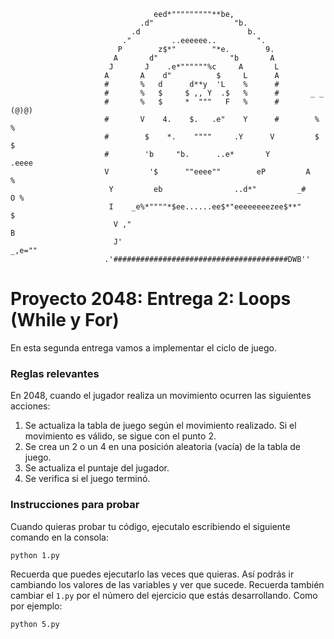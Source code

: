                                     eed*"""""""""**be,
                                 .d"                  "b.
                               .d                        b.
                             ."         ..eeeeee..         ".
                            P        z$*"        "*e.        9.
                           A       d"                "b       A
                          J       J    .e*""""""%c     A       L
                         A       A    d"          $     L      A
                         #       %   d      d**y  'L    %      #
                         #       %   $     $ ,, Y  .$   %      #       _ _
                         #       %   $     *  """   F   %      #      (@)@)
                         #       V    4.    $.   .e"    Y      #        % %
                         #        $    *.    """"     .Y      V         $ $
                         #        'b     "b.      ..e*       Y         .eeee
                         V         '$      ""eeee""        eP         A     %
                          Y         eb                ..d*"         _#    O %
                          I    _e%*""""*$ee......ee$*"eeeeeeeezee$**"       $
                           V ,"                                            B
                           J'                                        _,e=""
                         .'#######################################DWB''

# Proyecto 2048: Entrega 2: Loops (While y For)

En esta segunda entrega vamos a implementar el ciclo de juego.

### Reglas relevantes

En 2048, cuando el jugador realiza un movimiento ocurren las siguientes acciones:

1. Se actualiza la tabla de juego según el movimiento realizado. Si el movimiento es válido, se sigue con el punto 2.
2. Se crea un 2 o un 4 en una posición aleatoria (vacía) de la tabla de juego.
3. Se actualiza el puntaje del jugador.
4. Se verifica si el juego terminó.

### Instrucciones para probar

Cuando quieras probar tu código, ejecutalo escribiendo el siguiente comando en la consola:

```
python 1.py
```

Recuerda que puedes ejecutarlo las veces que quieras. Así podrás ir cambiando los valores de las variables y ver que sucede.
Recuerda también cambiar el `1.py` por el número del ejercicio que estás desarrollando. Como por ejemplo:

```
python 5.py
```
